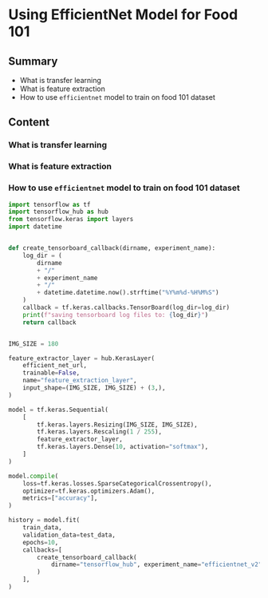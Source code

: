 # Using EfficientNet Model for Food 101

## Summary

- What is transfer learning
- What is feature extraction
- How to use `efficientnet` model to train on food 101 dataset

## Content

### What is transfer learning

### What is feature extraction

### How to use `efficientnet` model to train on food 101 dataset

```python
import tensorflow as tf
import tensorflow_hub as hub
from tensorflow.keras import layers
import datetime


def create_tensorboard_callback(dirname, experiment_name):
    log_dir = (
        dirname
        + "/"
        + experiment_name
        + "/"
        + datetime.datetime.now().strftime("%Y%m%d-%H%M%S")
    )
    callback = tf.keras.callbacks.TensorBoard(log_dir=log_dir)
    print(f"saving tensorboard log files to: {log_dir}")
    return callback


IMG_SIZE = 180

feature_extractor_layer = hub.KerasLayer(
    efficient_net_url,
    trainable=False,
    name="feature_extraction_layer",
    input_shape=(IMG_SIZE, IMG_SIZE) + (3,),
)

model = tf.keras.Sequential(
    [
        tf.keras.layers.Resizing(IMG_SIZE, IMG_SIZE),
        tf.keras.layers.Rescaling(1 / 255),
        feature_extractor_layer,
        tf.keras.layers.Dense(10, activation="softmax"),
    ]
)

model.compile(
    loss=tf.keras.losses.SparseCategoricalCrossentropy(),
    optimizer=tf.keras.optimizers.Adam(),
    metrics=["accuracy"],
)

history = model.fit(
    train_data,
    validation_data=test_data,
    epochs=10,
    callbacks=[
        create_tensorboard_callback(
            dirname="tensorflow_hub", experiment_name="efficientnet_v2"
        )
    ],
)
```
